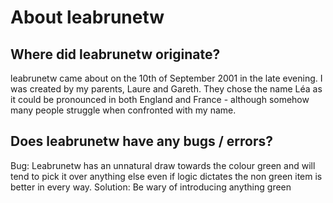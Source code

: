 # About leabrunetw
## Where did leabrunetw originate?
leabrunetw came about on the 10th of September 2001 in the late evening. I was created by my parents, Laure and Gareth. They chose the name Léa as it could be pronounced in both England and France - although somehow many people struggle when confronted with my name.
## Does leabrunetw have any bugs / errors?
Bug:
Leabrunetw has an unnatural draw towards the colour green and will tend to pick it over anything else even if logic dictates the non green item is better in every way. 
Solution:
Be wary of introducing anything green
